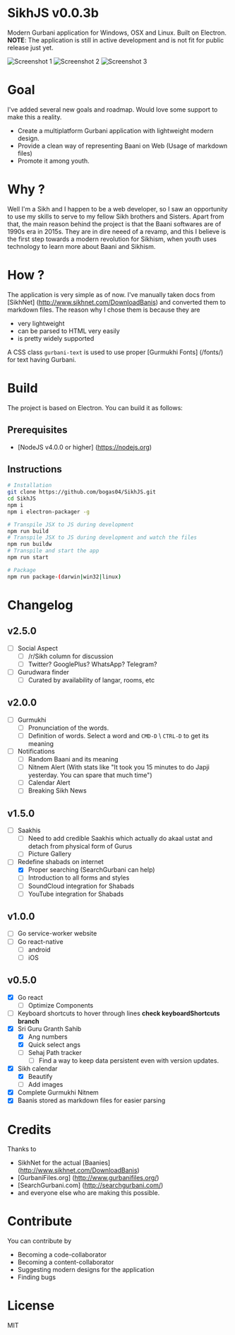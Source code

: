 SikhJS v0.0.3b
==
Modern Gurbani application for Windows, OSX and Linux. Built on Electron.
**NOTE**: The application is still in active development and is not fit for public release just yet.

![Screenshot 1](assets/1.png)
![Screenshot 2](assets/2.png)
![Screenshot 3](assets/3.png)

Goal
==
I've added several new goals and roadmap. Would love some support to make this a reality.
* Create a multiplatform Gurbani application with lightweight modern design.
* Provide a clean way of representing Baani on Web (Usage of markdown files)
* Promote it among youth.

Why ?
==
Well I'm a Sikh and I happen to be a web developer, so I saw an opportunity to use my skills to serve to my fellow Sikh brothers and Sisters.
Apart from that, the main reason behind the project is that the Baani softwares are of 1990s era in 2015s.
They are in dire neeed of a revamp, and this I believe is the first step towards a modern revolution for Sikhism, when youth uses technology to
learn more about Baani and Sikhism.

How ?
==
The application is very simple as of now. I've manually taken docs from [SikhNet] (http://www.sikhnet.com/DownloadBanis)
and converted them to markdown files. The reason why I chose them is because they are
  * very lightweight
  * can be parsed to HTML very easily
  * is pretty widely supported

A CSS class `gurbani-text` is used to use proper [Gurmukhi Fonts] (/fonts/) for text having Gurbani.

Build
==
The project is based on Electron. You can build it as follows:

## Prerequisites
  * [NodeJS v4.0.0 or higher] (https://nodejs.org)

## Instructions
```bash
# Installation
git clone https://github.com/bogas04/SikhJS.git
cd SikhJS
npm i
npm i electron-packager -g

# Transpile JSX to JS during development
npm run build
# Transpile JSX to JS during development and watch the files
npm run buildw
# Transpile and start the app
npm run start

# Package
npm run package-(darwin|win32|linux)
```

Changelog
==
## v2.5.0
  - [ ] Social Aspect
    - [ ] /r/Sikh column for discussion
    - [ ] Twitter? GooglePlus? WhatsApp? Telegram?
  - [ ] Gurudwara finder
    - [ ] Curated by availability of langar, rooms, etc

## v2.0.0
  - [ ] Gurmukhi
    - [ ] Pronunciation of the words.
    - [ ] Definition of words. Select a word and `CMD-D` \ `CTRL-D` to get its meaning
  - [ ] Notifications
    - [ ] Random Baani and its meaning
    - [ ] Nitnem Alert (With stats like "It took you 15 minutes to do Japji yesterday. You can spare that much time")
    - [ ] Calendar Alert
    - [ ] Breaking Sikh News

## v1.5.0
  - [ ] Saakhis
    - [ ] Need to add credible Saakhis which actually do akaal ustat and detach from physical form of Gurus
    - [ ] Picture Gallery
  - [ ] Redefine shabads on internet
    - [x] Proper searching (SearchGurbani can help)
    - [ ] Introduction to all forms and styles
    - [ ] SoundCloud integration for Shabads
    - [ ] YouTube integration for Shabads

## v1.0.0
  - [ ] Go service-worker website
  - [ ] Go react-native
    - [ ] android
    - [ ] iOS 

## v0.5.0
  - [x] Go react
    - [ ] Optimize Components
  - [ ] Keyboard shortcuts to hover through lines **check keyboardShortcuts branch**
  - [x] Sri Guru Granth Sahib
    - [x] Ang numbers
    - [x] Quick select angs
    - [ ] Sehaj Path tracker
      - [ ] Find a way to keep data persistent even with version updates.
  - [x] Sikh calendar
    - [x] Beautify
    - [ ] Add images
  - [x] Complete Gurmukhi Nitnem
  - [x] Baanis stored as markdown files for easier parsing

Credits
==
Thanks to
* SikhNet for the actual [Baanies] (http://www.sikhnet.com/DownloadBanis)
* [GurbaniFiles.org] (http://www.gurbanifiles.org/)
* [SearchGurbani.com] (http://searchgurbani.com/)
* and everyone else who are making this possible.

Contribute
==
You can contribute by
* Becoming a code-collaborator
* Becoming a content-collaborator
* Suggesting modern designs for the application
* Finding bugs

License
==
MIT
